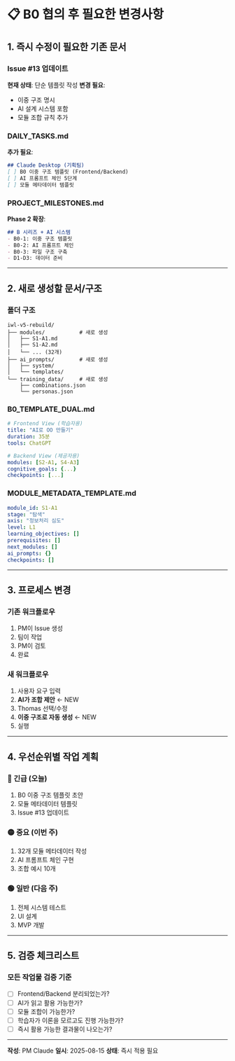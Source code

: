 # 📋 B0 협의 후 필요한 변경사항

## 1. 즉시 수정이 필요한 기존 문서

### Issue #13 업데이트
**현재 상태**: 단순 템플릿 작성
**변경 필요**: 
- 이중 구조 명시
- AI 설계 시스템 포함
- 모듈 조합 규칙 추가

### DAILY_TASKS.md
**추가 필요**:
```markdown
## Claude Desktop (기획팀)
[ ] B0 이중 구조 템플릿 (Frontend/Backend)
[ ] AI 프롬프트 체인 5단계
[ ] 모듈 메타데이터 템플릿
```

### PROJECT_MILESTONES.md
**Phase 2 확장**:
```markdown
## B 시리즈 + AI 시스템
- B0-1: 이중 구조 템플릿
- B0-2: AI 프롬프트 체인  
- B0-3: 파일 구조 구축
- D1-D3: 데이터 준비
```

---

## 2. 새로 생성할 문서/구조

### 폴더 구조
```
iwl-v5-rebuild/
├── modules/           # 새로 생성
│   ├── S1-A1.md
│   ├── S1-A2.md
│   └── ... (32개)
├── ai_prompts/        # 새로 생성
│   ├── system/
│   └── templates/
└── training_data/     # 새로 생성
    ├── combinations.json
    └── personas.json
```

### B0_TEMPLATE_DUAL.md
```yaml
# Frontend View (학습자용)
title: "AI로 OO 만들기"
duration: 35분
tools: ChatGPT

# Backend View (제공자용)
modules: [S2-A1, S4-A3]
cognitive_goals: {...}
checkpoints: [...]
```

### MODULE_METADATA_TEMPLATE.md
```yaml
module_id: S1-A1
stage: "탐색"
axis: "정보처리 심도"
level: L1
learning_objectives: []
prerequisites: []
next_modules: []
ai_prompts: {}
checkpoints: []
```

---

## 3. 프로세스 변경

### 기존 워크플로우
1. PM이 Issue 생성
2. 팀이 작업
3. PM이 검토
4. 완료

### 새 워크플로우  
1. 사용자 요구 입력
2. **AI가 조합 제안** ← NEW
3. Thomas 선택/수정
4. **이중 구조로 자동 생성** ← NEW
5. 실행

---

## 4. 우선순위별 작업 계획

### 🔴 긴급 (오늘)
1. B0 이중 구조 템플릿 초안
2. 모듈 메타데이터 템플릿
3. Issue #13 업데이트

### 🟡 중요 (이번 주)
1. 32개 모듈 메타데이터 작성
2. AI 프롬프트 체인 구현
3. 조합 예시 10개

### 🟢 일반 (다음 주)
1. 전체 시스템 테스트
2. UI 설계
3. MVP 개발

---

## 5. 검증 체크리스트

### 모든 작업물 검증 기준
- [ ] Frontend/Backend 분리되었는가?
- [ ] AI가 읽고 활용 가능한가?
- [ ] 모듈 조합이 가능한가?
- [ ] 학습자가 이론을 모르고도 진행 가능한가?
- [ ] 즉시 활용 가능한 결과물이 나오는가?

---

**작성**: PM Claude
**일시**: 2025-08-15
**상태**: 즉시 적용 필요